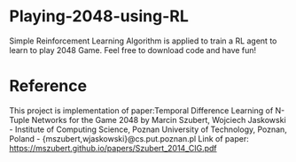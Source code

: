 # Playing-2048-using-RL
Simple Reinforcement Learning Algorithm is applied to train a RL agent to learn to play 2048 Game. Feel free to download code and have fun!

# Reference
This project is implementation of paper:Temporal Difference Learning of N-Tuple Networks for the Game 2048 by Marcin Szubert, Wojciech Jaskowski - Institute of Computing Science, Poznan University of Technology, Poznan, Poland - {mszubert,wjaskowski}@cs.put.poznan.pl
Link of paper: https://mszubert.github.io/papers/Szubert_2014_CIG.pdf
